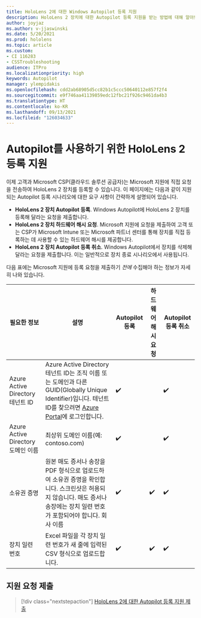 ```yaml
---
title: HoloLens 2에 대한 Windows Autopilot 등록 지원
description: HoloLens 2 장치에 대한 Autopilot 등록 지원을 받는 방법에 대해 알아보세요.
author: joyjaz
ms.author: v-jjaswinski
ms.date: 5/20/2021
ms.prod: hololens
ms.topic: article
ms.custom:
- CI 116283
- CSSTroubleshooting
audience: ITPro
ms.localizationpriority: high
keywords: Autopilot
manager: ylempidakis
ms.openlocfilehash: cdd2ab68905d5cc82b1c5ccc50640112e857f2f4
ms.sourcegitcommit: e9f746aa41139859edc12fbc21f926c9461da4b3
ms.translationtype: HT
ms.contentlocale: ko-KR
ms.lasthandoff: 09/13/2021
ms.locfileid: "126034633"
---
```

# <a name="hololens-2-registration-support-for-autopilot"></a>Autopilot를 사용하기 위한 HoloLens 2 등록 지원

이제 고객과 Microsoft CSP(클라우드 솔루션 공급자)는 Microsoft 지원에 직접 요청을 전송하여 HoloLens 2 장치를 등록할 수 있습니다. 이 페이지에는 다음과 같이 지원되는 Autopilot 등록 시나리오에 대한 요구 사항이 간략하게 설명되어 있습니다.

- **HoloLens 2 장치 Autopilot 등록**. Windows Autopilot에 HoloLens 2 장치를 등록해 달라는 요청을 제출합니다.
- **HoloLens 2 장치 하드웨어 해시 요청**. Microsoft 지원에 요청을 제출하여 고객 또는 CSP가 Microsoft Intune 또는 Microsoft 파트너 센터를 통해 장치를 직접 등록하는 데 사용할 수 있는 하드웨어 해시를 제공합니다.
- **HoloLens 2 장치 Autopilot 등록 취소**. Windows Autopilot에서 장치를 삭제해 달라는 요청을 제출합니다. 이는 일반적으로 장치 종료 시나리오에서 사용됩니다.

다음 표에는 Microsoft 지원에 등록 요청을 제출하기 *전에* 수집해야 하는 정보가 자세히 나와 있습니다.

| 필요한 정보 | 설명 | Autopilot 등록  | 하드웨어 해시 요청 | Autopilot 등록 취소 |
------------|-------------------------------|--------------------------------------------------|------------------------------|--------------------------------|
|  Azure Active Directory 테넌트 ID    |    Azure Active Directory 테넌트 ID는 조직 이름 또는 도메인과 다른 GUID(Globally Unique Identifier)입니다.    테넌트 ID를 찾으려면 [Azure Portal](https://portal.azure.com/#blade/Microsoft_AAD_IAM/ActiveDirectoryMenuBlade/Properties)에 로그인합니다.    |     ✔️                         |                              |                         ✔️                        |
|  Azure Active Directory 도메인 이름    |   최상위 도메인 이름(예: contoso.com)    |     ✔️                         |                              |                         ✔️                        |
|  소유권 증명    |   원본 매도 증서나 송장을 PDF 형식으로 업로드하여 소유권 증명을 확인합니다. 스크린샷은 허용되지 않습니다. 매도 증서나 송장에는 장치 일련 번호가 포함되어야 합니다. 회사 이름     |     ✔️                         |              ✔️                |                         ✔️                        |
|  장치 일련 번호    |   Excel 파일을 각 장치 일련 번호가 새 줄에 입력된 CSV 형식으로 업로드합니다.     |     ✔️                         |              ✔️                |                         ✔️                        |

## <a name="submit-support-requests"></a>지원 요청 제출

> [!div class="nextstepaction"]
> [HoloLens 2에 대한 Autopilot 등록 지원 제출](https://prod.support.services.microsoft.com/supportrequestform/0d8bf192-cab7-6d39-143d-5a17840b9f5f)
